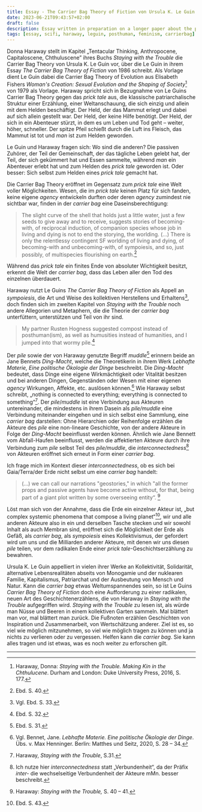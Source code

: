 ```yaml
---
title: Essay - The Carrier Bag Theory of Fiction von Ursula K. Le Guin in Donna Haraways Staying with the Trouble
date: 2023-06-21T09:43:57+02:00
draft: false
description: Essay written in preparation on a longer paper about the potential of the Carrier Bag-Theory (german)
tags: [essay, scifi, haraway, leguin, posthuman, feminism, carrierbag]
---
```

Donna Haraway stellt im Kapitel „Tentacular Thinking, Anthropocene, Capitaloscene, Chthuluscene” ihres Buchs _Staying with the Trouble_ die Carrier Bag Theory von Ursula K. Le Guin vor, über die Le Guin in ihrem Essay _The Carrier Bag Theory of Fiction_ von 1986 schreibt. Als Vorlage dient Le Guin dabei die Carrier Bag Theory of Evolution aus Elisabeth Fishers  _Woman's Creation: Sexual Evolution and the Shaping of Society_[^1]  von 1979 als Vorlage.
Haraway spricht sich in Bezugnahme von Le Guins Carrier Bag Theory gegen das _prick tale_ aus, die klassische patriarchalische Struktur einer Erzählung, einer Weltanschauung, die sich einzig und allein mit dem Helden beschäftigt. Der Held, der das Mammut erlegt und dabei auf sich allein gestellt war. Der Held, der keine Hilfe benötigt. Der Held, der sich in ein Abenteuer stürzt, in dem es um Leben und Tod geht – weiter, höher, schneller. Der spitze Pfeil schießt durch die Luft ins Fleisch, das Mammut ist tot und _man_ ist zum Helden geworden.

Le Guin und Haraway fragen sich: Wo sind die anderen? Die passiven Zuhörer, der Teil der Gemeinschaft, der das tägliche Leben gelebt hat, der Teil, der sich gekümmert hat und Essen sammelte, während _man_ ein Abenteuer erlebt hat und zum Helden des _prick tale_ geworden ist. Oder besser: Sich selbst zum Helden eines _prick tale_ gemacht hat.

Die Carrier Bag Theory eröffnet im Gegensatz zum _prick tale_ eine Welt voller Möglichkeiten. Wesen, die im _prick tale_ keinen Platz für sich fanden, keine eigene _agency_ entwickeln durften oder deren _agency_ zumindest nie sichtbar war, finden in der _carrier bag_ eine Daseinsberechtigung:

>The slight curve of the shell that holds just a little water, just a few seeds to give away and to receive, suggests stories of becoming-with, of reciprocal induction, of companion species whose job in living and dying is not to end the storying, the worlding. (…) There is only the relentlessy contingent SF worlding of living and dying, of becoming-with and unbecoming-with, of sympoiesis, and so, just possibly, of multispecies flourishing on earth.[^2]

Während das _prick tale_ ein finites Ende von absoluter Wichtigkeit besitzt, erkennt die Welt der _carrier bag_, dass das Leben aller den Tod des einzelnen überdauert.

Haraway nutzt Le Guins _The Carrier Bag Theory of Fiction_ als Appell an _sympoiesis_, die Art und Weise des kollektiven Herstellens und Erhaltens[^3], doch finden sich im zweiten Kapitel von _Staying with the Trouble_ noch andere Allegorien und Metaphern, die die Theorie der _carrier bag_ unterfüttern, unterstützen und Teil von ihr sind.

> My partner Rusten Hogness suggested compost instead of posthuman(ism), as well as humusities instead of humanities, and I jumped into that wormy pile.[^4]

Der _pile_ sowie der von Haraway genutzte Begriff _muddle_[^5] erinnern beide an Jane Bennets _Ding-Macht_, welche die Theoretikerin in ihrem Werk _Lebhafte Materie, Eine politische Ökologie der Dinge_ beschreibt. Die _Ding-Macht_ bedeutet, dass Dinge eine eigene Wirkmächtigkeit oder Vitalität besitzen und bei anderen Dingen, Gegenständen oder Wesen mit einer eigenen _agency_ Wirkungen, Affekte, etc. auslösen können.[^6] Wie Haraway selbst schreibt, „nothing is connected to everything; everything is connected to something“[^7]. Der _pile_/_muddle_ ist eine Verbindung aus Akteuren untereinander, die mindestens in ihrem Dasein als _pile/muddle_ eine Verbindung miteinander eingehen und in sich selbst eine Sammlung, eine _carrier bag_ darstellen: Ohne Hierarchien oder Reihenfolge erzählen die Akteure des _pile_ eine non-lineare Geschichte, von der andere Akteure in Folge der _Ding-Macht_ beeinflusst werden können. Ähnlich wie Jane Bennett vom Abfall-Haufen beeinflusst, werden die affektierten Akteure durch ihre Verbindung zum _pile_ selbst Teil des _pile/muddle_, die _interconnectedness_[^8] von Akteuren eröffnet sich erneut in Form einer _carrier bag_.

Ich frage mich im Kontext dieser _interconnectedness_, ob es sich bei Gaia/Terra/der Erde nicht selbst um eine _carrier bag_ handelt:

> (…) we can call our narrations "geostories," in which "all the former props and passive agents have become active without, for that, being part of a giant plot written by some overseeing entity“. [^9]

Löst man sich von der Annahme, dass die Erde ein einzelner Akteur ist, „but complex systemic phenomena that compose a living planet“[^10], wir und alle anderen Akteure also in ein und derselben Tasche stecken und wir sowohl Inhalt als auch Membran sind, eröffnet sich die Möglichkeit der Erde als Gefäß, als _carrier bag_, als _sympoiesis_ eines Kollektivismus, der gefordert wird um uns und die Milliarden anderer Akteure, mit denen wir uns diesen _pile_ teilen, vor dem radikalen Ende einer _prick tale_-Geschichtserzählung zu bewahren.

Ursula K. Le Guin appelliert in vielen ihrer Werke an Kollektivität, Solidarität, alternative Lebensrealitäten abseits von Monogamie und der nuklearen Familie, Kapitalismus, Patriarchat und der Ausbeutung von Mensch und Natur. Kann die _carrier bag_ etwas Weltumspannendes sein, so ist Le Guins _Carrier Bag Theory of Fiction_ doch eine Aufforderung zu einer radikalen, neuen Art des Geschichtenerzählens, die von Haraway in _Staying with the Trouble_ aufgegriffen wird. _Staying with the Trouble_ zu lesen ist, als würde man Nüsse und Beeren in einem kollektiven Garten sammeln. Mal blättert man vor, mal blättert man zurück. Die Fußnoten erzählen Geschichten von Inspiration und Zusammenarbeit, von Wertschätzung anderer. Ziel ist es, so viel wie möglich mitzunehmen, so viel wie möglich tragen zu können und ja nichts zu verlieren oder zu vergessen. Helfen kann die _carrier bag_. Sie kann alles tragen und ist etwas, was es noch weiter zu erforschen gilt.

---
[^1]: Haraway, Donna: _Staying with the Trouble. Making Kin in the Chthulucene_. Durham and London: Duke University Press, 2016, S. 177.
[^2]: Ebd. S. 40.
[^3]: Vgl. Ebd. S. 33.
[^4]: Ebd. S. 32.
[^5]: Ebd. S. 31.
[^6]: Vgl. Bennet, Jane. _Lebhafte Materie. Eine politische Ökologie der Dinge_. Übs. v. Max Henninger. Berlin: Matthes und Seitz, 2020, S. 28 – 34.
[^7]: Haraway, _Staying with the Trouble_, S.31.
[^8]: Ich nutze hier _interconnectedness_ statt „Verbundenheit“, da der Präfix _inter-_ die wechselseitige Verbundenheit der Akteure mMn. besser beschreibt.
[^9]: Haraway: _Staying with the Trouble,_ S. 40 – 41.
[^10]: Ebd. S. 43.
